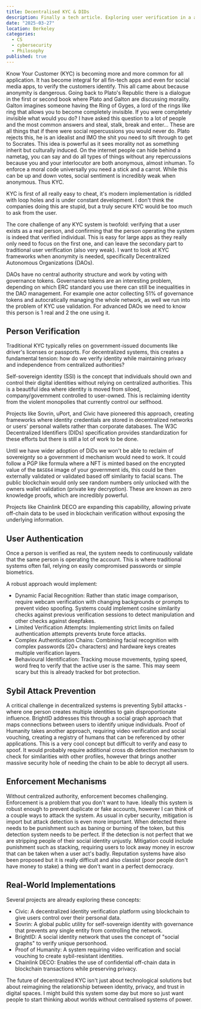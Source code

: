```yaml
---
title: Decentralised KYC & DIDs
description: Finally a tech article. Exploring user verification in a anonymous and decentralised social. Pretty much anti-corruption of DAOs.
date: "2025-03-27"
location: Berkeley
categories:
  - CS
  - cybersecurity
  - Philosophy
published: true
---
```


Know Your Customer (KYC) is becoming more and more common for all application. It has become integral for all fin-tech apps and even for social media apps, to verify the customers identify. This all came about because anonymity is dangerous. Going back to Plato's Republic there is a dialogue in the first or second book where Plato and Galton are discussing morality. Galton imagines someone having the Ring of Gyges, a lord of the rings like ring that allows you to become completely invisible. If you were completely invisible what would you do? I have asked this question to a lot of people and the most common answers and steal, stalk, break and enter... These are all things that if there were social repercussions you would never do. Plato rejects this, he is an idealist and IMO the shit you need to sift through to get to Socrates. This idea is powerful as it sees morality not as something inherit but culturally induced. On the internet people can hide behind a nametag, you can say and do all types of things without any repercussions because you and your interlocutor are both anonymous, almost inhuman. To enforce a moral code universally you need a stick and a carrot. While this can be up and down votes, social sentiment is incredibly weak when anonymous. Thus KYC.

KYC is first of all really easy to cheat, it's modern implementation is riddled with loop holes and is under constant development. I don't think the companies doing this are stupid, but a truly secure KYC would be too much to ask from the user.

The core challenge of any KYC system is twofold: verifying that a user exists as a real person, and confirming that the person operating the system is indeed that verified individual. This is easy for large apps as they really only need to focus on the first one, and can leave the secondary part to traditional user verification (also very weak). I want to look at KYC frameworks when anonymity is needed, specifically Decentralized Autonomous Organizations (DAOs).

DAOs have no central authority structure and work by voting with governance tokens. Governance tokens are an interesting problem, depending on which ERC standard you use there can still be inequalities in the DAO management. For example one actor collecting 51% of governance tokens and autocratically managing the whole network, as well we run into the problem of KYC use validation. For advanced DAOs we need to know this person is 1 real and 2 the one using it.

## Person Verification

Traditional KYC typically relies on government-issued documents like driver's licenses or passports. For decentralized systems, this creates a fundamental tension: how do we verify identity while maintaining privacy and independence from centralized authorities?

Self-sovereign identity (SSI) is the concept that individuals should own and control their digital identities without relying on centralized authorities. This is a beautiful idea where identity is moved from siloed, company/government controlled to user-owned. This is reclaiming identity from the violent monopolies that currently control our selfhood.

Projects like Sovrin, uPort, and Civic have pioneered this approach, creating frameworks where identity credentials are stored in decentralized networks or users' personal wallets rather than corporate databases. The W3C Decentralized Identifiers (DIDs) specification provides standardization for these efforts but there is still a lot of work to be done.

Until we have wider adoption of DiDs we won't be able to reclaim of sovereignty so a government id mechanism would need to work. It could follow a PGP like formula where a NFT is minted based on the encrypted value of the `BASE64` image of your government ids, this could be then externally validated or validated based off similarity to facial scans. The public blockchain would only see random numbers only unlocked with the owners wallet validation (private key decryption). These are known as zero knowledge proofs, which are incredibly powerful.

Projects like Chainlink DECO are expanding this capability, allowing private off-chain data to be used in blockchain verification without exposing the underlying information.

## User Authentication

Once a person is verified as real, the system needs to continuously validate that the same person is operating the account. This is where traditional systems often fail, relying on easily compromised passwords or simple biometrics.

A robust approach would implement:

- Dynamic Facial Recognition: Rather than static image comparison, require webcam verification with changing backgrounds or prompts to prevent video spoofing. Systems could implement cosine similarity checks against previous verification sessions to detect manipulation and other checks against deepfakes.
- Limited Verification Attempts: Implementing strict limits on failed authentication attempts prevents brute force attacks.
- Complex Authentication Chains: Combining facial recognition with complex passwords (20+ characters) and hardware keys creates multiple verification layers.
- Behavioural Identification: Tracking mouse movements, typing speed, word freq to verify that the active user is the same. This may seem scary but this is already tracked for bot protection.

## Sybil Attack Prevention

A critical challenge in decentralized systems is preventing Sybil attacks - where one person creates multiple identities to gain disproportionate influence. BrightID addresses this through a social graph approach that maps connections between users to identify unique individuals. Proof of Humanity takes another approach, requiring video verification and social vouching, creating a registry of humans that can be referenced by other applications. This is a very cool concept but difficult to verify and easy to spoof. It would probably require additional cross db detection mechanism to check for similarities with other profiles, however that brings another massive security hole of needing the chain to be able to decrypt all users.

## Enforcement Mechanisms

Without centralized authority, enforcement becomes challenging. Enforcement is a problem that you don't want to have. Ideally this system is robust enough to prevent duplicate or fake accounts, however I can think of a couple ways to attack the system. As usual in cyber security, mitigation is import but attack detection is even more important. When detected there needs to be punishment such as baning or burning of the token, but this detection system needs to be perfect. If the detection is not perfect that we are stripping people of their social identity unjustly. Mitigation could include punishment such as stacking, requiring users to lock away money in escrow that can be taken when a user act's badly. Reputation systems have also been proposed but it is really difficult and also classist (poor people don't have money to stake) a thing we don't want in a perfect democracy.

## Real-World Implementations

Several projects are already exploring these concepts:

- Civic: A decentralized identity verification platform using blockchain to give users control over their personal data.
- Sovrin: A global public utility for self-sovereign identity with governance that prevents any single entity from controlling the network.
- BrightID: A social identity network that uses the concept of "social graphs" to verify unique personhood.
- Proof of Humanity: A system requiring video verification and social vouching to create sybil-resistant identities.
- Chainlink DECO: Enables the use of confidential off-chain data in blockchain transactions while preserving privacy.

The future of decentralized KYC isn't just about technological solutions but about reimagining the relationship between identity, privacy, and trust in digital spaces. I might build this system some day but more so just want people to start thinking about worlds without centralised systems of power.
